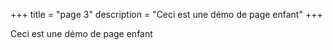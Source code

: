 +++
title = "page 3"
description = "Ceci est une démo de page enfant"
+++

Ceci est une démo de page enfant
